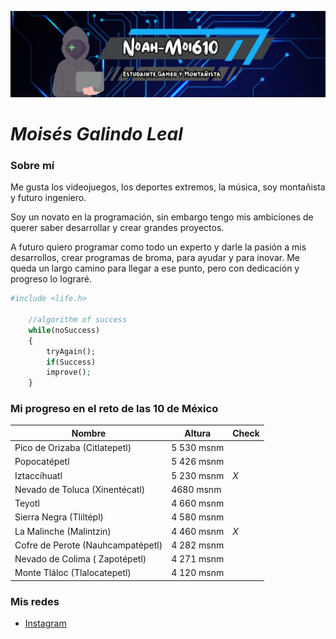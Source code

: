 ![Logo](./img/Noah-Moi610.jpg)

# _Moisés Galindo Leal_

### Sobre mí 

Me gusta los videojuegos, los deportes extremos, la música, soy montañista y futuro ingeniero.

Soy un novato en la programación, sin embargo tengo mis ambiciones de querer saber desarrollar y crear grandes proyectos.

A futuro quiero programar como todo un experto y darle la pasión a mis desarrollos, crear programas de broma, para ayudar y para inovar. Me queda un largo camino para llegar a ese punto, pero con dedicación y progreso lo lograré.

```php
#include <life.h>

    //algorithm of success
    while(noSuccess)
    {
        tryAgain();
        if(Success)
        improve();
    }

```

### Mi progreso en el reto de las 10 de México 

| Nombre | Altura | Check|
| - | - | - |
| Pico de Orizaba (Citlatepetl) | 5 530 msnm |  
| Popocatépetl | 5 426 msnm | 
| Iztaccíhuatl | 5 230 msnm  | _X_
| Nevado de Toluca (Xinentécatl) | 4680 msnm | 
| Teyotl | 4 660 msnm |
| Sierra Negra (Tliltépl) | 4 580 msnm | 
| La Malinche (Malintzin) | 4 460 msnm  | _X_
| Cofre de Perote (Nauhcampatépetl) | 4 282 msnm |  
| Nevado de Colima ( Zapotépetl) | 4 271 msnm |
| Monte Tláloc (Tlalocatepetl) | 4 120 msnm |

### Mis redes

- [Instagram](https://www.instagram.com/moi_noak/)


